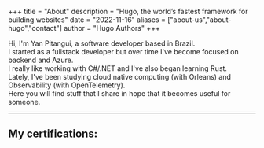 +++
title = "About"
description = "Hugo, the world’s fastest framework for building websites"
date = "2022-11-16"
aliases = ["about-us","about-hugo","contact"]
author = "Hugo Authors"
+++

Hi, I'm Yan Pitangui, a software developer based in Brazil.
<br/>
I started as a fullstack developer but over time I've become focused on backend and Azure.
<br/>
I really like working with C#/.NET and I've also began learning Rust.
<br/>
Lately, I've been studying cloud native computing (with Orleans) and Observability (with OpenTelemetry).
<br/>
Here you will find stuff that I share in hope that it becomes useful for someone.


<hr/>

<h2> My certifications: </h2>
<br/>
<br/>

<div data-iframe-width="350" data-iframe-height="270" data-share-badge-id="b37f8850-6310-47e6-a07c-ce5aef942bb8" data-share-badge-host="https://www.credly.com"></div><script type="text/javascript" async src="//cdn.credly.com/assets/utilities/embed.js"></script>
<div data-iframe-width="350" data-iframe-height="270" data-share-badge-id="39606c60-f569-454d-954f-97f40dbc6882" data-share-badge-host="https://www.credly.com"></div><script type="text/javascript" async src="//cdn.credly.com/assets/utilities/embed.js"></script>



